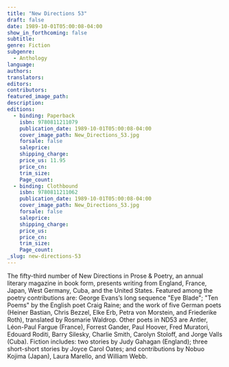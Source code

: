 ```yaml
---
title: "New Directions 53"
draft: false
date: 1989-10-01T05:00:08-04:00
show_in_forthcoming: false
subtitle:
genre: Fiction
subgenre:
  - Anthology
language:
authors:
translators:
editors:
contributors:
featured_image_path:
description:
editions:
  - binding: Paperback
    isbn: 9780811211079
    publication_date: 1989-10-01T05:00:08-04:00
    cover_image_path: New_Directions_53.jpg
    forsale: false
    saleprice:
    shipping_charge:
    price_us: 11.95
    price_cn:
    trim_size:
    Page_count:
  - binding: Clothbound
    isbn: 9780811211062
    publication_date: 1989-10-01T05:00:08-04:00
    cover_image_path: New_Directions_53.jpg
    forsale: false
    saleprice:
    shipping_charge:
    price_us:
    price_cn:
    trim_size:
    Page_count:
_slug: new-directions-53
---
```


The fifty-third number of New Directions in Prose & Poetry, an annual literary magazine in book form, presents writing from England, France, Japan, West Germany, Cuba, and the United States. Featured among the poetry contributions are: George Evans’s long sequence "Eye Blade"; "Ten Poems" by the English poet Craig Raine; and the work of five German poets (Heiner Bastian, Chris Bezzel, Elke Erb, Petra von Morstein, and Friederike Roth), translated by Rosmarie Waldrop. Other poets in ND53 are Antler, Léon-Paul Fargue (France), Forrest Gander, Paul Hoover, Fred Muratori, Edouard Roditi, Barry Silesky, Charlie Smith, Carolyn Stoloff, and Jorge Valls (Cuba). Fiction includes: two stories by Judy Gahagan (England); three short-short stories by Joyce Carol Oates; and contributions by Nobuo Kojima (Japan), Laura Marello, and William Webb.

